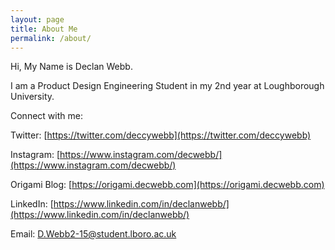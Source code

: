 ```yaml
---
layout: page
title: About Me
permalink: /about/
---
```


Hi, My Name is Declan Webb.

I am a Product Design Engineering Student in my 2nd year at Loughborough University.

Connect with me:

Twitter:  [https://twitter.com/deccywebb](https://twitter.com/deccywebb)

Instagram: [https://www.instagram.com/decwebb/](https://www.instagram.com/decwebb/)

Origami Blog: [https://origami.decwebb.com](https://origami.decwebb.com)

LinkedIn: [https://www.linkedin.com/in/declanwebb/](https://www.linkedin.com/in/declanwebb/)

Email: [D.Webb2-15@student.lboro.ac.uk](mailto:D.Webb2-15@student.lboro.ac.uk)
